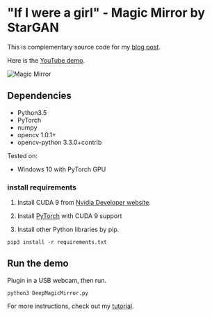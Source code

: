 # "If I were a girl" - Magic Mirror by StarGAN

This is complementary source code for my [blog post](https://www.dlology.com/blog/if-i-were-a-girl-magic-mirror-by-stargan/).

 Here is the [YouTube demo](https://youtu.be/PkWIalWnYUg).

![Magic Mirror](TODO "Magic Mirror")



## Dependencies
- Python3.5
- PyTorch
- numpy
- opencv 1.0.1+
- opencv-python 3.3.0+contrib

Tested on:
- Windows 10 with PyTorch GPU

### install requirements
1. Install CUDA 9 from [Nvidia Developer website](https://developer.nvidia.com/cuda-90-download-archive).

2. Install [PyTorch](https://pytorch.org/) with CUDA 9 support
3. Install other Python libraries by pip.

```
pip3 install -r requirements.txt
```

## Run the demo
Plugin in a USB webcam, then run.
```
python3 DeepMagicMirror.py
```

For more instructions, check out my [tutorial](https://www.dlology.com/blog/if-i-were-a-girl-magic-mirror-by-stargan/).